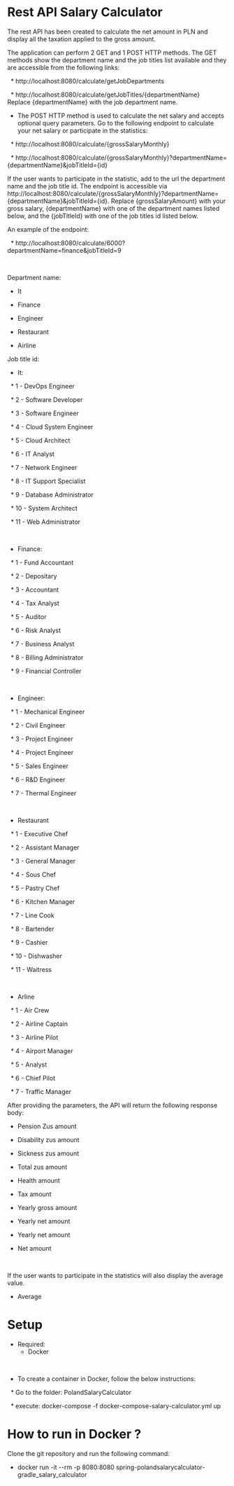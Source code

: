 # Rest API Salary Calculator

The rest API has been created to calculate the net amount in PLN and display all the taxation applied to the gross amount.

The application can perform 2 GET and 1 POST HTTP methods. The GET methods show the department name and the job titles list available and they are accessible from the following links:

  * http://localhost:8080/calculate/getJobDepartments

  * http://localhost:8080/calculate/getJobTitles/{departmentName}
  
Replace {departmentName} with the job department name.

* The POST HTTP method is used to calculate the net salary and accepts optional query parameters. Go to the following endpoint to calculate your net salary or participate in the statistics:

  * http://localhost:8080/calculate/{grossSalaryMonthly}

  * http://localhost:8080/calculate/{grossSalaryMonthly}?departmentName={departmentName}&jobTitleId={id}

If the user wants to participate in the statistic, add to the url the department name and the job title id. The endpoint is accessible via http://localhost:8080/calculate/{grossSalaryMonthly}?departmentName={departmentName}&jobTitleId={id}. Replace {grossSalaryAmount} with your gross salary, {departmentName} with one of the department names listed below, and the {jobTitleId} with one of the job titles id listed below.

An example of the endpoint:

  * http://localhost:8080/calculate/6000?departmentName=finance&jobTitleId=9

  

Department name:

* It

* Finance

* Engineer

* Restaurant

* Airline

Job title id:

* It:

  * 1 - DevOps Engineer

  * 2 - Software Developer

  * 3 - Software Engineer

  * 4 - Cloud System Engineer

  * 5 - Cloud Architect

  * 6 - IT Analyst

  * 7 - Network Engineer

  * 8 - IT Support Specialist

  * 9 - Database Administrator

  * 10 - System Architect

  * 11 - Web Administrator

 

* Finance:

  * 1 - Fund Accountant

  * 2 - Depositary

  * 3 - Accountant

  * 4 - Tax Analyst

  * 5 - Auditor

  * 6 - Risk Analyst

  * 7 - Business Analyst

  * 8 - Billing Administrator

  * 9 - Financial Controller

 

* Engineer:

  * 1 - Mechanical Engineer 

  * 2 - Civil Engineer

  * 3 - Project Engineer

  * 4 - Project Engineer

  * 5 - Sales Engineer

  * 6 - R&D Engineer

  * 7 - Thermal Engineer 

  

* Restaurant

  * 1 - Executive Chef

  * 2 - Assistant Manager

  * 3 - General Manager

  * 4 - Sous Chef

  * 5 - Pastry Chef

  * 6 - Kitchen Manager

  * 7 - Line Cook

  * 8 - Bartender

  * 9 - Cashier

  * 10 - Dishwasher

  * 11 - Waitress

  

* Arline

  * 1 - Air Crew

  * 2 - Airline Captain

  * 3 - Airline Pilot

  * 4 - Airport Manager

  * 5 - Analyst

  * 6 - Chief Pilot

  * 7 - Traffic Manager

After providing the parameters, the API will return the following response body:

* Pension Zus amount

* Disability zus amount

* Sickness zus amount

* Total zus amount

* Health amount

* Tax amount

* Yearly gross amount

* Yearly net amount

* Yearly net amount

* Net amount

 

If the user wants to participate in the statistics will also display the average value.

* Average 

# Setup

* Required:
  * Docker

  

* To create a container in Docker, follow the below instructions:

  * Go to the folder: PolandSalaryCalculator

  * execute: docker-compose -f docker-compose-salary-calculator.yml up


# How to run in Docker ?

Clone the git repository and run the following command:

* docker run -it --rm -p 8080:8080 spring-polandsalarycalculator-gradle_salary_calculator





